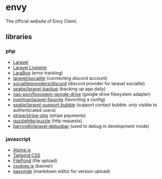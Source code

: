 # envy
The official website of Envy Client.

## libraries

### php
- [Laravel](https://laravel.com)
- [Laravel Livewire](https://laravel-livewire.com)
- [LaraBug](https://www.larabug.com) (error tracking)
- [laravel/socialite](https://laravel.com/docs/8.x/socialite) (connecting discord account)
- [socialiteproviders/discord](https://github.com/SocialiteProviders/Discord) (discord provider for laravel socialite)
- [spatie/laravel-backup](https://github.com/spatie/laravel-backup) (backing up app daily)
- [nao-pon/flysystem-google-drive](https://github.com/nao-pon/flysystem-google-drive) (google drive filesystem adapter)
- [overtrue/laravel-favorite](https://github.com/overtrue/laravel-favorite) (favoriting a config)
- [spatie/laravel-support-bubble](https://github.com/spatie/laravel-support-bubble) (support contact bubble. only
  visible to authenticated users)
- [stripe/stripe-php](https://github.com/stripe/stripe-php) (stripe payments)
- [guzzlehttp/guzzle](https://github.com/guzzle/guzzle) (http requests)
- [barryvdh/laravel-debugbar](https://github.com/barryvdh/laravel-debugbar) (used to debug in development mode)

### javascript
- [Alpine.js](https://alpinejs.dev)
- [Tailwind CSS](https://tailwindcss.com)
- [FilePond](https://github.com/pqina/filepond) (file upload)
- [cookies.js](https://github.com/madmurphy/cookies.js) (banner)
- [easymde](https://github.com/Ionaru/easy-markdown-editor) (markdown editor for version upload)
